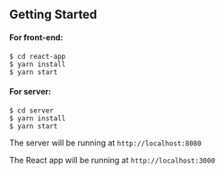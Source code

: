 ## Getting Started
#### For front-end:
```
$ cd react-app
$ yarn install
$ yarn start
```
#### For server:
```
$ cd server
$ yarn install
$ yarn start
```
The server will be running at `http://localhost:8080` 

The React app will be running at `http://localhost:3000`
